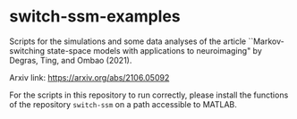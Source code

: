 # switch-ssm-examples

Scripts for the simulations and some data analyses of the article ``Markov-switching state-space models with applications to neuroimaging"  by Degras, Ting, and Ombao (2021).   

Arxiv link: https://arxiv.org/abs/2106.05092

For the scripts in this repository to run correctly, please install the functions of the repository `switch-ssm` on a path accessible to MATLAB. 